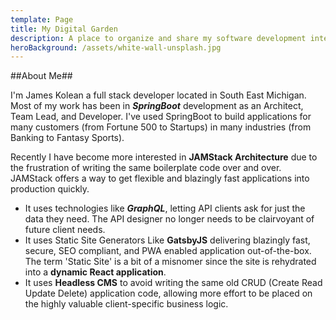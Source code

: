 ```yaml
---
template: Page
title: My Digital Garden
description: A place to organize and share my software development interests.
heroBackground: /assets/white-wall-unsplash.jpg
---
```


##About Me##

I'm James Kolean a full stack developer located in South East Michigan. Most of my work has been in **_SpringBoot_** development as an Architect, Team Lead, and Developer. I've used SpringBoot to build applications for many customers (from Fortune 500 to Startups) in many industries (from Banking to Fantasy Sports).

Recently I have become more interested in **JAMStack Architecture** due to the frustration of writing the same boilerplate code over and over. JAMStack offers a way to get flexible and blazingly fast applications into production quickly.

- It uses technologies like **_GraphQL_**, letting API clients ask for just the data they need. The API designer no longer needs to be clairvoyant of future client needs.
- It uses Static Site Generators Like **GatsbyJS** delivering blazingly fast, secure, SEO compliant, and PWA enabled application out-of-the-box. The term 'Static Site' is a bit of a misnomer since the site is rehydrated into a **dynamic React application**.
- It uses **Headless CMS** to avoid writing the same old CRUD (Create Read Update Delete) application code, allowing more effort to be placed on the highly valuable client-specific business logic.
